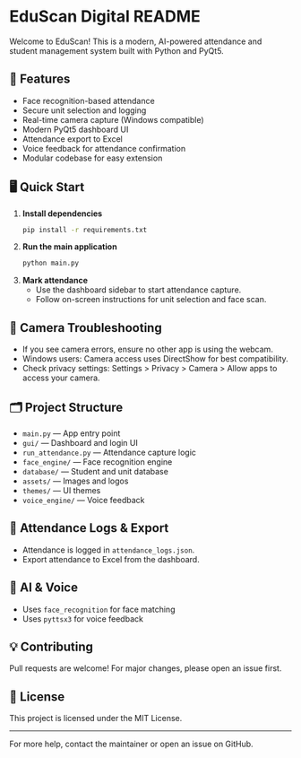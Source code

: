 # EduScan Digital README

Welcome to EduScan! This is a modern, AI-powered attendance and student management system built with Python and PyQt5.

## 🚀 Features
- Face recognition-based attendance
- Secure unit selection and logging
- Real-time camera capture (Windows compatible)
- Modern PyQt5 dashboard UI
- Attendance export to Excel
- Voice feedback for attendance confirmation
- Modular codebase for easy extension

## 🖥️ Quick Start
1. **Install dependencies**
   ```bash
   pip install -r requirements.txt
   ```
2. **Run the main application**
   ```bash
   python main.py
   ```
3. **Mark attendance**
   - Use the dashboard sidebar to start attendance capture.
   - Follow on-screen instructions for unit selection and face scan.

## 📸 Camera Troubleshooting
- If you see camera errors, ensure no other app is using the webcam.
- Windows users: Camera access uses DirectShow for best compatibility.
- Check privacy settings: Settings > Privacy > Camera > Allow apps to access your camera.

## 🗂️ Project Structure
- `main.py` — App entry point
- `gui/` — Dashboard and login UI
- `run_attendance.py` — Attendance capture logic
- `face_engine/` — Face recognition engine
- `database/` — Student and unit database
- `assets/` — Images and logos
- `themes/` — UI themes
- `voice_engine/` — Voice feedback

## 📝 Attendance Logs & Export
- Attendance is logged in `attendance_logs.json`.
- Export attendance to Excel from the dashboard.

## 🤖 AI & Voice
- Uses `face_recognition` for face matching
- Uses `pyttsx3` for voice feedback

## 💡 Contributing
Pull requests are welcome! For major changes, please open an issue first.

## 📄 License
This project is licensed under the MIT License.

---
For more help, contact the maintainer or open an issue on GitHub.
